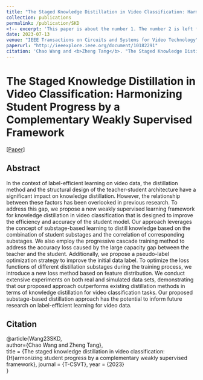 ```yaml
---
title: "The Staged Knowledge Distillation in Video Classification: Harmonizing Student Progress by a Complementary Weakly Supervised Framework"
collection: publications
permalink: /publication/SKD
<!-- excerpt: 'This paper is about the number 1. The number 2 is left for future work.' -->
date: 2023-07-13
venue: "IEEE Transactions on Circuits and Systems for Video Technology"
paperurl: "http://ieeexplore.ieee.org/document/10182291"
citation: 'Chao Wang and <b>Zheng Tang</b>. "The Staged Knowledge Distillation in Video Classification: Harmonizing Student Progress by a Complementary Weakly Supervised Framework". <i>IEEE Transactions on Circuits and Systems for Video Technology (T-CSVT)</i>. 2023.'
---
```

# The Staged Knowledge Distillation in Video Classification: Harmonizing Student Progress by a Complementary Weakly Supervised Framework

[<a href="https://ieeexplore.ieee.org/document/10182291">Paper</a>]


## Abstract
In the context of label-efficient learning on video data, the distillation method and the structural design of the teacher-student architecture have a significant impact on knowledge distillation. However, the relationship between these factors has been overlooked in previous research. To address this gap, we propose a new weakly supervised learning framework for knowledge distillation in video classification that is designed to improve the efficiency and accuracy of the student model. Our approach leverages the concept of substage-based learning to distill knowledge based on the combination of student substages and the correlation of corresponding substages. We also employ the progressive cascade training method to address the accuracy loss caused by the large capacity gap between the teacher and the student. Additionally, we propose a pseudo-label optimization strategy to improve the initial data label. To optimize the loss functions of different distillation substages during the training process, we introduce a new loss method based on feature distribution. We conduct extensive experiments on both real and simulated data sets, demonstrating that our proposed approach outperforms existing distillation methods in terms of knowledge distillation for video classification tasks. Our proposed substage-based distillation approach has the potential to inform future research on label-efficient learning for video data.


## Citation
@article{Wang23SKD,  
author={Chao Wang and Zheng Tang},  
title = {The staged knowledge distillation in video classification: {H}armonizing student progress by a complementary weakly supervised framework}, 
journal = {T-CSVT},
year = {2023}  
}
